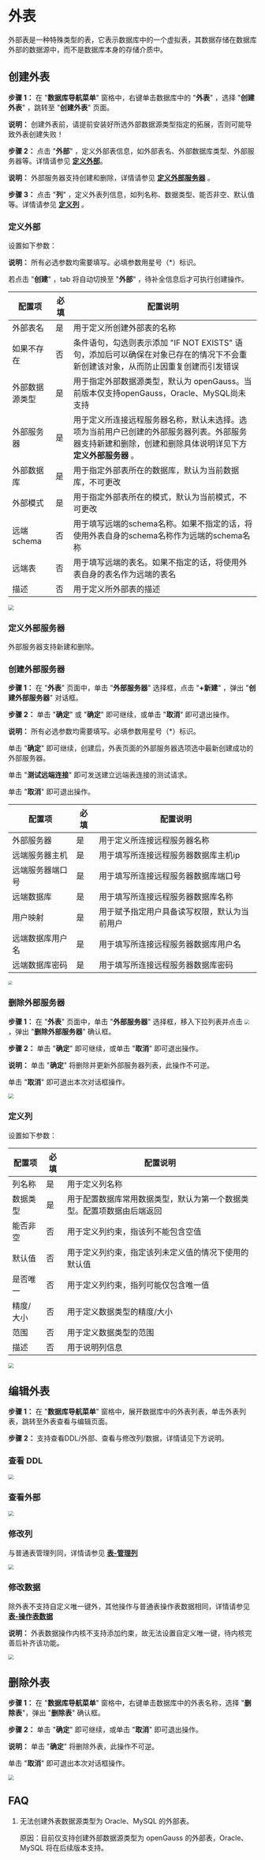# 外表

外部表是一种特殊类型的表，它表示数据库中的一个虚拟表，其数据存储在数据库外部的数据源中，而不是数据库本身的存储介质中。

## 创建外表

**步骤 1：** 在 "**数据库导航菜单**" 窗格中，右键单击数据库中的 "**外表**" ，选择 "**创建外表**" ，跳转至 "**创建外表**" 页面。

**说明：** 创建外表前，请提前安装好所选外部数据源类型指定的拓展，否则可能导致外表创建失败！

**步骤 2：** 点击 "**外部**" ，定义外部表信息，如外部表名、外部数据库类型、外部服务器等。详情请参见 [**定义外部**](#定义外部)。

**说明：** 外部服务器支持创建和删除，详情请参见 [**定义外部服务器**](#定义外部服务器) 。

**步骤 3：** 点击 "**列**" ，定义外表列信息，如列名称、数据类型、能否非空、默认值等。详情请参见 [**定义列**](#定义列) 。

### 定义外部

设置如下参数：

**说明：** 所有必选参数均需要填写。必填参数用星号（*）标识。

若点击 "**创建**" ，tab 将自动切换至   "**外部**" ，待补全信息后才可执行创建操作。

| **配置项**     | **必填** | **配置说明**                                                 |
| -------------- | -------- | ------------------------------------------------------------ |
| 外部表名       | 是       | 用于定义所创建外部表的名称                                   |
| 如果不存在     | 否       | 条件语句，勾选则表示添加 "IF NOT EXISTS" 语句，添加后可以确保在对象已存在的情况下不会重新创建该对象，从而防止因重复创建而引发错误 |
| 外部数据源类型 | 是       | 用于指定外部数据源类型，默认为 openGauss。当前版本仅支持openGauss，Oracle、MySQL尚未支持 |
| 外部服务器     | 是       | 用于定义所连接远程服务器名称，默认未选择。选项为当前用户已创建的外部服务器列表。外部服务器支持新建和删除，创建和删除具体说明详见下方 **定义外部服务器** 。 |
| 外部数据库     | 是       | 用于指定外部表所在的数据库，默认为当前数据库，不可更改       |
| 外部模式       | 是       | 用于指定外部表所在的模式，默认为当前模式，不可更改           |
| 远端schema     | 否       | 用于填写远端的schema名称。如果不指定的话，将使用外表自身的schema名称作为远端的schema名称 |
| 远端表         | 否       | 用于填写远端的表名。如果不指定的话，将使用外表自身的表名作为远端的表名 |
| 描述           | 否       | 用于定义所外部表的描述                                       |

<img src="figures/5-12-1.1.png" style="zoom:67%;" />

### 定义外部服务器

外部服务器支持新建和删除。

### 创建外部服务器

**步骤 1：** 在 "**外表**" 页面中，单击 "**外部服务器**" 选择框，点击 "**+新建**"  ，弹出 "**创建外部服务器**" 对话框。

**步骤 2：** 单击 "**确定**" 或 "**确定**" 即可继续，或单击 "**取消**" 即可退出操作。

**说明：** 所有必选参数均需要填写。必填参数用星号（*）标识。

单击 "**确定**" 即可继续，创建后，外表页面的外部服务器选项选中最新创建成功的外部服务器。

单击 "**测试远端连接**" 即可发送建立远端表连接的测试请求。

单击 "**取消**" 即可退出操作。

| **配置项**       | **必填** | **配置说明**                                 |
| ---------------- | -------- | -------------------------------------------- |
| 外部服务器       | 是       | 用于定义所连接远程服务器名称                 |
| 远端服务器主机   | 是       | 用于填写所连接远程服务器数据库主机ip         |
| 远端服务器端口号 | 是       | 用于填写所连接远程服务器数据库端口号         |
| 远端数据库       | 是       | 用于填写所连接远程服务器数据库名称           |
| 用户映射         | 是       | 用于赋予指定用户具备读写权限，默认为当前用户 |
| 远端数据库用户名 | 是       | 用于填写所连接远程服务器数据库用户名         |
| 远端数据库密码   | 是       | 用于填写所连接远程服务器数据库密码           |

<img src="figures/5-12-1.2.png" style="zoom:50%;" />

### 删除外部服务器

**步骤 1：** 在 "**外表**" 页面中，单击 "**外部服务器**" 选择框，移入下拉列表并点击 <img src="figures/icon_delete.jpg" style="zoom:60%;" /> ，弹出 "**删除外部服务器**" 确认框。

**步骤 2：** 单击 "**确定**" 即可继续，或单击 "**取消**" 即可退出操作。

**说明：** 单击 "**确定**" 将删除并更新外部服务器列表，此操作不可逆。

单击 "**取消**" 即可退出本次对话框操作。

<img src="figures/5-12-1.3.png" style="zoom:67%;" />

### 定义列

设置如下参数：

| **配置项** | **必填** | **配置说明**                                                 |
| ---------- | -------- | ------------------------------------------------------------ |
| 列名称     | 是       | 用于定义列名称                                               |
| 数据类型   | 是       | 用于配置数据库常用数据类型，默认为第一个数据类型。配置项数据由后端返回 |
| 能否非空   | 否       | 用于定义列约束，指该列不能包含空值                           |
| 默认值     | 否       | 用于定义列约束，指定该列未定义值的情况下使用的默认值         |
| 是否唯一   | 否       | 用于定义列约束，指列可能仅包含唯一值                         |
| 精度/大小  | 否       | 用于定义数据类型的精度/大小                                  |
| 范围       | 否       | 用于定义数据类型的范围                                       |
| 描述       | 否       | 用于说明列信息                                               |

<img src="figures/5-12-1.4.png" style="zoom:67%;" />

## 编辑外表

**步骤 1：** 在 "**数据库导航菜单**" 窗格中，展开数据库中的外表列表，单击外表列表，跳转至外表查看与编辑页面。

**步骤 2：** 支持查看DDL/外部、查看与修改列/数据，详情请见下方说明。

### 查看 DDL

<img src="figures/5-12-2.1.png" style="zoom:67%;" />

### 查看外部

<img src="figures/5-12-2.2.png" style="zoom:67%;" />

### 修改列

与普通表管理列同，详情请参见 [**表-管理列**](表.md#管理列)

<img src="figures/5-12-2.3.png" style="zoom:67%;" />

### 修改数据

除外表不支持自定义唯一键外，其他操作与普通表操作表数据相同，详情请参见 [**表-操作表数据**](表.md#操作表数据)

**说明：** 外表数据操作内核不支持添加约束，故无法设置自定义唯一键，待内核完善后补齐该功能。

<img src="figures/5-12-2.4.png" style="zoom:67%;" />

## 删除外表

**步骤 1：** 在 "**数据库导航菜单**" 窗格中，右键单击数据库中的外表名称，选择 "**删除表**"，弹出 "**删除表**" 确认框。

**步骤 2：** 单击 "**确定**" 即可继续，或单击 "**取消**" 即可退出操作。

**说明：** 单击 "**确定**" 将删除外表，此操作不可逆。

单击 "**取消**" 即可退出本次对话框操作。

<img src="figures/5-12-3.png" style="zoom:67%;" />

## FAQ
1. 无法创建外表数据源类型为 Oracle、MySQL 的外部表。

   原因：目前仅支持创建外部数据源类型为 openGauss 的外部表，Oracle、MySQL 将在后续版本支持。
